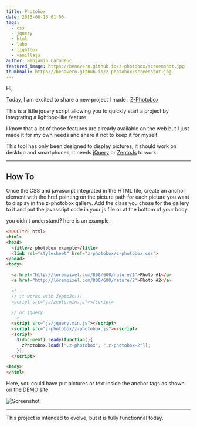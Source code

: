 ```yaml
---
title: Photobox
date: 2015-06-16 01:00
tags:
  - css
  - jquery
  - html
  - labo
  - lightbox
  - vanillajs
author: Benjamin Caradeuc
featured_image: https://benavern.github.io/z-photobox/screenshot.jpg
thumbnail: https://benavern.github.io/z-photobox/screenshot.jpg
---
```


Hi,

Today, I am excited to share a new project I made : [Z-Photobox](https://benavern.github.io/z-photobox)

This is a little jquery script allowing you to quickly start a project by integrating a lightbox-like feature.

I know that a lot of those features are already available on the web but I just made it for my own needs and share it not to keep it for myself.

This tool has only been designed to display pictures, it should work on desktop and smartphones, it needs [jQuery](http://jquery.com/) or [ZeptoJs](http://zeptojs.com/) to work.

---

## How To

Once the CSS and javascript integrated in the HTML file, create an anchor element with the href pointing on the picture path for each picture you want to display in the z-photobox gallery. Add the class you chose for the gallery to it and put the javascript code in your js file or at the bottom of your body.

you didn't understand? here is an example :

```html
<!DOCTYPE html>
<html>
<head>
  <title>z-photobox-example</title>
  <link rel="stylesheet" href="z-photobox/z-photobox.css">
</head>
<body>

  <a href="http://lorempixel.com/800/600/nature/1">Photo #1</a>
  <a href="http://lorempixel.com/800/600/nature/2">Photo #2</a>

  <!--
  // it works with ZeptoJs!!!
  <script src="js/zepto.min.js"></script>

  // or jquery
  -->
  <script src="js/jquery.min.js"></script>
  <script src="z-photobox/z-photobox.js"></script>
  <script>
    $(document).ready(function(){
      zPhotobox.load([".z-photobox", ".z-photobox-2"]);
    });
  </script>

<body>
</html>
```

Here, you could have put pictures or text inside the anchor tags as shown on the [DEMO site](https://benavern.github.io/z-photobox/)

![Screenshot](https://benavern.github.io/z-photobox/screenshot.jpg)

---

This project is intended to evolve, but it is fully functionnal today.
